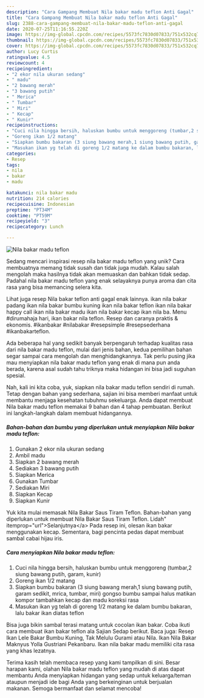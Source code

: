 ```yaml
---
description: "Cara Gampang Membuat Nila bakar madu teflon Anti Gagal"
title: "Cara Gampang Membuat Nila bakar madu teflon Anti Gagal"
slug: 2388-cara-gampang-membuat-nila-bakar-madu-teflon-anti-gagal
date: 2020-07-25T11:16:55.220Z
image: https://img-global.cpcdn.com/recipes/5573fc7830d07833/751x532cq70/nila-bakar-madu-teflon-foto-resep-utama.jpg
thumbnail: https://img-global.cpcdn.com/recipes/5573fc7830d07833/751x532cq70/nila-bakar-madu-teflon-foto-resep-utama.jpg
cover: https://img-global.cpcdn.com/recipes/5573fc7830d07833/751x532cq70/nila-bakar-madu-teflon-foto-resep-utama.jpg
author: Lucy Curtis
ratingvalue: 4.5
reviewcount: 4
recipeingredient:
- "2 ekor nila ukuran sedang"
- " madu"
- "2 bawang merah"
- "3 bawang putih"
- " Merica"
- " Tumbar"
- " Miri"
- " Kecap"
- " Kunir"
recipeinstructions:
- "Cuci nila hingga bersih, haluskan bumbu untuk menggoreng (tumbar,2 siung bawang putih, garam, kunir)"
- "Goreng ikan 1/2 matang"
- "Siapkan bumbu bakaran (3 siung bawang merah,1 siung bawang putih, garam sedikit, mrica, tumbar, miri) gongso bumbu sampai halus matikan kompor tambahkan kecap dan madu koreksi rasa"
- "Masukan ikan yg telah di goreng 1/2 matang ke dalam bumbu bakaran, lalu bakar ikan diatas teflon"
categories:
- Resep
tags:
- nila
- bakar
- madu

katakunci: nila bakar madu 
nutrition: 214 calories
recipecuisine: Indonesian
preptime: "PT34M"
cooktime: "PT59M"
recipeyield: "3"
recipecategory: Lunch

---
```



![Nila bakar madu teflon](https://img-global.cpcdn.com/recipes/5573fc7830d07833/751x532cq70/nila-bakar-madu-teflon-foto-resep-utama.jpg)

Sedang mencari inspirasi resep nila bakar madu teflon yang unik? Cara membuatnya memang tidak susah dan tidak juga mudah. Kalau salah mengolah maka hasilnya tidak akan memuaskan dan bahkan tidak sedap. Padahal nila bakar madu teflon yang enak selayaknya punya aroma dan cita rasa yang bisa memancing selera kita.

Lihat juga resep Nila bakar teflon anti gagal enak lainnya. ikan nila bakar padang ikan nila bakar bumbu kuning ikan nila bakar teflon ikan nila bakar happy call ikan nila bakar madu ikan nila bakar kecap ikan nila ba. Menu #dirumahaja hari, ikan bakar nila teflon. Resep dan caranya praktis &amp; ekonomis. #ikanbakar #nilabakar #resepsimple #resepsederhana #ikanbakarteflon.

Ada beberapa hal yang sedikit banyak berpengaruh terhadap kualitas rasa dari nila bakar madu teflon, mulai dari jenis bahan, kedua pemilihan bahan segar sampai cara mengolah dan menghidangkannya. Tak perlu pusing jika mau menyiapkan nila bakar madu teflon yang enak di mana pun anda berada, karena asal sudah tahu triknya maka hidangan ini bisa jadi suguhan spesial.


Nah, kali ini kita coba, yuk, siapkan nila bakar madu teflon sendiri di rumah. Tetap dengan bahan yang sederhana, sajian ini bisa memberi manfaat untuk membantu menjaga kesehatan tubuhmu sekeluarga. Anda dapat membuat Nila bakar madu teflon memakai 9 bahan dan 4 tahap pembuatan. Berikut ini langkah-langkah dalam membuat hidangannya.

<!--inarticleads1-->

##### Bahan-bahan dan bumbu yang diperlukan untuk menyiapkan Nila bakar madu teflon:

1. Gunakan 2 ekor nila ukuran sedang
1. Ambil  madu
1. Siapkan 2 bawang merah
1. Sediakan 3 bawang putih
1. Siapkan  Merica
1. Gunakan  Tumbar
1. Sediakan  Miri
1. Siapkan  Kecap
1. Siapkan  Kunir


Yuk kita mulai memasak Nila Bakar Saus Tiram Teflon. Bahan-bahan yang diperlukan untuk membuat Nila Bakar Saus Tiram Teflon. Lidah&#34; itemprop=&#34;url&#34;&gt;Selanjutnya&lt;/a&gt; Pada resep ini, olesan ikan bakar menggunakan kecap. Sementara, bagi pencinta pedas dapat membuat sambal cabai hijau iris. 

<!--inarticleads2-->

##### Cara menyiapkan Nila bakar madu teflon:

1. Cuci nila hingga bersih, haluskan bumbu untuk menggoreng (tumbar,2 siung bawang putih, garam, kunir)
1. Goreng ikan 1/2 matang
1. Siapkan bumbu bakaran (3 siung bawang merah,1 siung bawang putih, garam sedikit, mrica, tumbar, miri) gongso bumbu sampai halus matikan kompor tambahkan kecap dan madu koreksi rasa
1. Masukan ikan yg telah di goreng 1/2 matang ke dalam bumbu bakaran, lalu bakar ikan diatas teflon


Bisa juga bikin sambal terasi matang untuk cocolan ikan bakar. Coba ikuti cara membuat ikan bakar teflon ala Sajian Sedap berikut. Baca juga: Resep Ikan Lele Bakar Bumbu Kuning, Tak Melulu Gurami atau Nila. Ikan Nila Bakar Maknyus Yolla Gustriani Pekanbaru. Ikan nila bakar madu memiliki cita rasa yang khas lezatnya. 

Terima kasih telah membaca resep yang kami tampilkan di sini. Besar harapan kami, olahan Nila bakar madu teflon yang mudah di atas dapat membantu Anda menyiapkan hidangan yang sedap untuk keluarga/teman ataupun menjadi ide bagi Anda yang berkeinginan untuk berjualan makanan. Semoga bermanfaat dan selamat mencoba!

